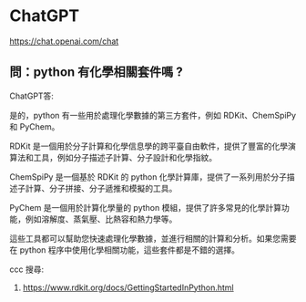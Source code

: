 # ChatGPT

https://chat.openai.com/chat

## 問：python 有化學相關套件嗎 ?

ChatGPT答:

是的，python 有一些用於處理化學數據的第三方套件，例如 RDKit、ChemSpiPy 和 PyChem。

RDKit 是一個用於分子計算和化學信息學的跨平臺自由軟件，提供了豐富的化學演算法和工具，例如分子描述子計算、分子設計和化學指紋。

ChemSpiPy 是一個基於 RDKit 的 python 化學計算庫，提供了一系列用於分子描述子計算、分子拼接、分子遞推和模擬的工具。

PyChem 是一個用於計算化學量的 python 模組，提供了許多常見的化學計算功能，例如溶解度、蒸氣壓、比熱容和熱力學等。

這些工具都可以幫助您快速處理化學數據，並進行相關的計算和分析。如果您需要在 python 程序中使用化學相關功能，這些套件都是不錯的選擇。

ccc 搜尋:

1. https://www.rdkit.org/docs/GettingStartedInPython.html
